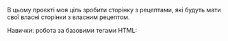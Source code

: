 В цьому проєкті моя  ціль зробити сторінку з рецептами, які будуть мати свої власні сторінки з власним  рецептом.

Навички: робота за базовими тегами HTML: <a> <img> <h1-h6> <p>